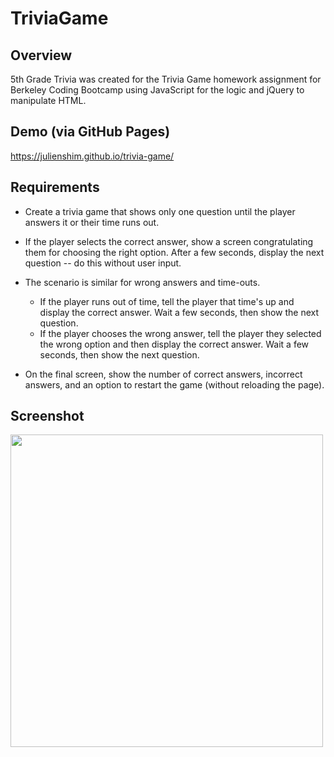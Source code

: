 # TriviaGame

## Overview
5th Grade Trivia was created for the Trivia Game homework assignment for Berkeley Coding Bootcamp using JavaScript for the logic and jQuery to manipulate HTML.

## Demo (via GitHub Pages)

https://julienshim.github.io/trivia-game/

## Requirements

- Create a trivia game that shows only one question until the player answers it or   their time runs out.
- If the player selects the correct answer, show a screen congratulating them for    choosing the right option. After a few seconds, display the next question -- do    this without user input.
- The scenario is similar for wrong answers and time-outs.
    - If the player runs out of time, tell the player that time's up and display     the correct answer. Wait a few seconds, then show the next question.
    - If the player chooses the wrong answer, tell the player they selected the      wrong option and then display the correct answer. Wait a few seconds, then     show the next question.

- On the final screen, show the number of correct answers, incorrect answers, and    an option to restart the game (without reloading the page).

## Screenshot

<img src="https://raw.githubusercontent.com/julienshim/TriviaGame/master/assets/images/screenshot.png" width="500" />
